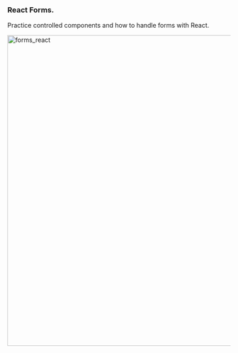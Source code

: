 ### React Forms.

Practice controlled components and how to handle forms with React. 



<img width="700" alt="forms_react" src="https://user-images.githubusercontent.com/77112303/200809016-c3849e1c-5f5a-4816-a7b9-8d347105bc07.png">
